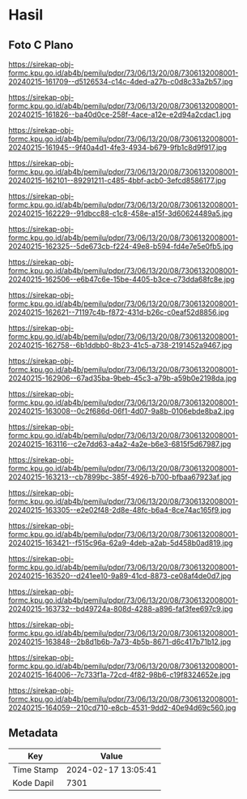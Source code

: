# Hasil

## Foto C Plano

https://sirekap-obj-formc.kpu.go.id/ab4b/pemilu/pdpr/73/06/13/20/08/7306132008001-20240215-161709--d5126534-c14c-4ded-a27b-c0d8c33a2b57.jpg

https://sirekap-obj-formc.kpu.go.id/ab4b/pemilu/pdpr/73/06/13/20/08/7306132008001-20240215-161826--ba40d0ce-258f-4ace-a12e-e2d94a2cdac1.jpg

https://sirekap-obj-formc.kpu.go.id/ab4b/pemilu/pdpr/73/06/13/20/08/7306132008001-20240215-161945--9f40a4d1-4fe3-4934-b679-9fb1c8d9f917.jpg

https://sirekap-obj-formc.kpu.go.id/ab4b/pemilu/pdpr/73/06/13/20/08/7306132008001-20240215-162101--89291211-c485-4bbf-acb0-3efcd8586177.jpg

https://sirekap-obj-formc.kpu.go.id/ab4b/pemilu/pdpr/73/06/13/20/08/7306132008001-20240215-162229--91dbcc88-c1c8-458e-a15f-3d60624489a5.jpg

https://sirekap-obj-formc.kpu.go.id/ab4b/pemilu/pdpr/73/06/13/20/08/7306132008001-20240215-162325--5de673cb-f224-49e8-b594-fd4e7e5e0fb5.jpg

https://sirekap-obj-formc.kpu.go.id/ab4b/pemilu/pdpr/73/06/13/20/08/7306132008001-20240215-162506--e6b47c6e-15be-4405-b3ce-c73dda68fc8e.jpg

https://sirekap-obj-formc.kpu.go.id/ab4b/pemilu/pdpr/73/06/13/20/08/7306132008001-20240215-162621--71197c4b-f872-431d-b26c-c0eaf52d8856.jpg

https://sirekap-obj-formc.kpu.go.id/ab4b/pemilu/pdpr/73/06/13/20/08/7306132008001-20240215-162758--6b1ddbb0-8b23-41c5-a738-2191452a9467.jpg

https://sirekap-obj-formc.kpu.go.id/ab4b/pemilu/pdpr/73/06/13/20/08/7306132008001-20240215-162906--67ad35ba-9beb-45c3-a79b-a59b0e2198da.jpg

https://sirekap-obj-formc.kpu.go.id/ab4b/pemilu/pdpr/73/06/13/20/08/7306132008001-20240215-163008--0c2f686d-06f1-4d07-9a8b-0106ebde8ba2.jpg

https://sirekap-obj-formc.kpu.go.id/ab4b/pemilu/pdpr/73/06/13/20/08/7306132008001-20240215-163116--c2e7dd63-a4a2-4a2e-b6e3-6815f5d67987.jpg

https://sirekap-obj-formc.kpu.go.id/ab4b/pemilu/pdpr/73/06/13/20/08/7306132008001-20240215-163213--cb7899bc-385f-4926-b700-bfbaa67923af.jpg

https://sirekap-obj-formc.kpu.go.id/ab4b/pemilu/pdpr/73/06/13/20/08/7306132008001-20240215-163305--e2e02f48-2d8e-48fc-b6a4-8ce74ac165f9.jpg

https://sirekap-obj-formc.kpu.go.id/ab4b/pemilu/pdpr/73/06/13/20/08/7306132008001-20240215-163421--f515c96a-62a9-4deb-a2ab-5d458b0ad819.jpg

https://sirekap-obj-formc.kpu.go.id/ab4b/pemilu/pdpr/73/06/13/20/08/7306132008001-20240215-163520--d241ee10-9a89-41cd-8873-ce08af4de0d7.jpg

https://sirekap-obj-formc.kpu.go.id/ab4b/pemilu/pdpr/73/06/13/20/08/7306132008001-20240215-163732--bd49724a-808d-4288-a896-faf3fee697c9.jpg

https://sirekap-obj-formc.kpu.go.id/ab4b/pemilu/pdpr/73/06/13/20/08/7306132008001-20240215-163848--2b8d1b6b-7a73-4b5b-8671-d6c417b71b12.jpg

https://sirekap-obj-formc.kpu.go.id/ab4b/pemilu/pdpr/73/06/13/20/08/7306132008001-20240215-164006--7c733f1a-72cd-4f82-98b6-c19f8324652e.jpg

https://sirekap-obj-formc.kpu.go.id/ab4b/pemilu/pdpr/73/06/13/20/08/7306132008001-20240215-164059--210cd710-e8cb-4531-9dd2-40e94d69c560.jpg


## Metadata

| Key        | Value               |
| ---------- | ------------------- |
| Time Stamp | 2024-02-17 13:05:41 |
| Kode Dapil | 7301                |



